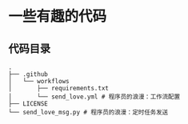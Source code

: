 # 一些有趣的代码

## 代码目录

```
.
├── .github
│   └── workflows
│       ├── requirements.txt
│       └── send_love.yml # 程序员的浪漫：工作流配置
├── LICENSE
└── send_love_msg.py # 程序员的浪漫：定时任务发送
```
